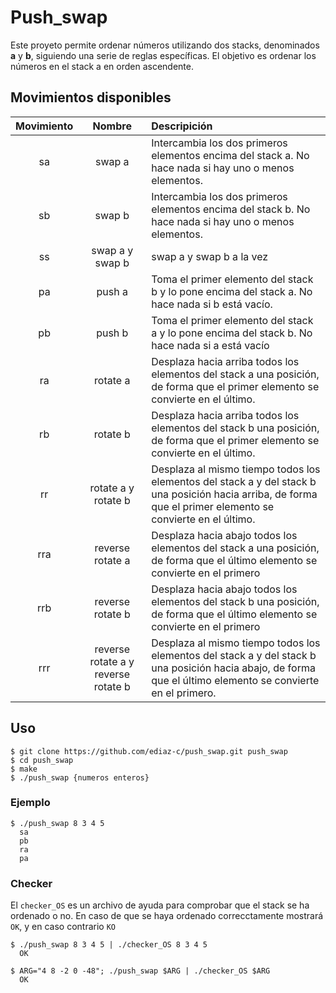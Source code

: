 # Push_swap


Este proyeto permite ordenar números utilizando dos stacks, denominados **a** y **b**, siguiendo una serie de reglas específicas. El objetivo es ordenar los números en el stack a en orden ascendente.
## Movimientos disponibles
|Movimiento|Nombre|Descripición|
|:----:|:--------:|:---------|
|sa|swap a|Intercambia los dos primeros elementos encima del stack a. No hace nada si hay uno o menos elementos.|
|sb|swap b|Intercambia los dos primeros elementos encima del stack b. No hace nada si hay uno o menos elementos.|
|ss|swap a y swap b|swap a y swap b a la vez|
|pa|push a|Toma el primer elemento del stack b y lo pone encima del stack a. No hace nada si b está vacío.|
|pb|push b|Toma el primer elemento del stack a y lo pone encima del stack b. No hace nada si a está vacío|
|ra|rotate a|Desplaza hacia arriba todos los elementos del stack a una posición, de forma que el primer elemento se convierte en el último.|
|rb|rotate b|Desplaza hacia arriba todos los elementos del stack b una posición, de forma que el primer elemento se convierte en el último.|
|rr|rotate a y rotate b|Desplaza al mismo tiempo todos los elementos del stack a y del stack b una posición hacia arriba, de forma que el primer elemento se convierte en el último.|
|rra|reverse rotate a|Desplaza hacia abajo todos los elementos del stack a una posición, de forma que el último elemento se convierte en el primero|
|rrb|reverse rotate b|Desplaza hacia abajo todos los elementos del stack b una posición, de forma que el último elemento se convierte en el primero|
|rrr|reverse rotate a y reverse rotate b|Desplaza al mismo tiempo todos los elementos del stack a y del stack b una posición hacia abajo, de forma que el último elemento se convierte en el primero.|
## Uso
    $ git clone https://github.com/ediaz-c/push_swap.git push_swap
    $ cd push_swap
    $ make
    $ ./push_swap {numeros enteros}
### Ejemplo
    $ ./push_swap 8 3 4 5
      sa
      pb
      ra
      pa
### Checker
El <code>checker_OS</code> es un archivo de ayuda para comprobar que el stack se ha ordenado o no. En caso de que se haya ordenado correcctamente mostrará <code>OK</code>, y en caso contrario <code>KO</code>

    $ ./push_swap 8 3 4 5 | ./checker_OS 8 3 4 5
      OK
      
    $ ARG="4 8 -2 0 -48"; ./push_swap $ARG | ./checker_OS $ARG
      OK
